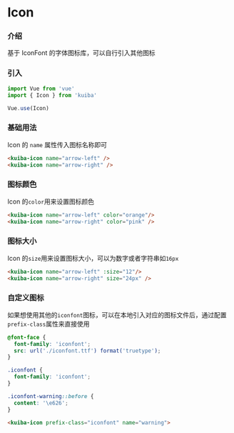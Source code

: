 # Icon

### 介绍

基于 IconFont 的字体图标库，可以自行引入其他图标

### 引入

```js
import Vue from 'vue'
import { Icon } from 'kuiba'

Vue.use(Icon)
```

### 基础用法

Icon 的 `name` 属性传入图标名称即可

```html
<kuiba-icon name="arrow-left" /> 
<kuiba-icon name="arrow-right" />
```

### 图标颜色

Icon 的`color`用来设置图标颜色

```html
<kuiba-icon name="arrow-left" color="orange"/> 
<kuiba-icon name="arrow-right" color="pink" />
```

### 图标大小

Icon 的`size`用来设置图标大小，可以为数字或者字符串如`16px`

```html
<kuiba-icon name="arrow-left" :size="12"/> 
<kuiba-icon name="arrow-right" size="24px" />
```

### 自定义图标

如果想使用其他的`iconfont`图标，可以在本地引入对应的图标文件后，通过配置`prefix-class`属性来直接使用
```css
@font-face {
  font-family: 'iconfont';
  src: url('./iconfont.ttf') format('truetype');
}

.iconfont {
  font-family: 'iconfont';
}

.iconfont-warning::before {
  content: '\e626';
}
```
```html
<kuiba-icon prefix-class="iconfont" name="warning">
```